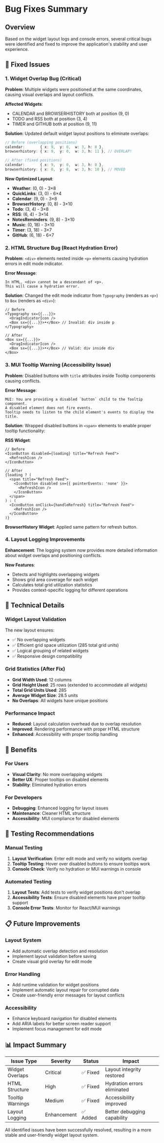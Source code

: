 # Bug Fixes Summary

## Overview
Based on the widget layout logs and console errors, several critical bugs were identified and fixed to improve the application's stability and user experience.

## 🐛 Fixed Issues

### 1. Widget Overlap Bug (Critical)
**Problem**: Multiple widgets were positioned at the same coordinates, causing visual overlaps and layout conflicts.

**Affected Widgets**:
- CALENDAR and BROWSERHISTORY both at position (9, 0)
- TODO and RSS both at position (3, 4) 
- TIMER and GITHUB both at position (9, 11)

**Solution**: Updated default widget layout positions to eliminate overlaps:
```typescript
// Before (overlapping positions)
calendar:       { x: 9,  y: 0,  w: 3, h: 8 },
browserhistory: { x: 9,  y: 0,  w: 3, h: 11 }, // OVERLAP!

// After (fixed positions)
calendar:       { x: 9,  y: 0,  w: 3, h: 8 },
browserhistory: { x: 0,  y: 8,  w: 3, h: 10 }, // MOVED
```

**New Optimized Layout**:
- **Weather**: (0, 0) - 3×8
- **QuickLinks**: (3, 0) - 6×4  
- **Calendar**: (9, 0) - 3×8
- **BrowserHistory**: (0, 8) - 3×10
- **Todo**: (3, 4) - 3×8
- **RSS**: (6, 4) - 3×14
- **NotesReminders**: (9, 8) - 3×10
- **Music**: (0, 18) - 3×10
- **Timer**: (3, 18) - 3×7
- **GitHub**: (6, 18) - 6×7

### 2. HTML Structure Bug (React Hydration Error)
**Problem**: `<div>` elements nested inside `<p>` elements causing hydration errors in edit mode indicator.

**Error Message**:
```
In HTML, <div> cannot be a descendant of <p>.
This will cause a hydration error.
```

**Solution**: Changed the edit mode indicator from `Typography` (renders as `<p>`) to `Box` (renders as `<div>`):
```tsx
// Before
<Typography sx={{...}}>
  <DragIndicatorIcon />
  <Box sx={{...}}>•</Box> // Invalid: div inside p
</Typography>

// After  
<Box sx={{...}}>
  <DragIndicatorIcon />
  <Box sx={{...}}>•</Box> // Valid: div inside div
</Box>
```

### 3. MUI Tooltip Warning (Accessibility Issue)
**Problem**: Disabled buttons with `title` attributes inside Tooltip components causing conflicts.

**Error Message**:
```
MUI: You are providing a disabled `button` child to the Tooltip component.
A disabled element does not fire events.
Tooltip needs to listen to the child element's events to display the title.
```

**Solution**: Wrapped disabled buttons in `<span>` elements to enable proper tooltip functionality:

**RSS Widget**:
```tsx
// Before
<IconButton disabled={loading} title="Refresh Feed">
  <RefreshIcon />
</IconButton>

// After
{loading ? (
  <span title="Refresh Feed">
    <IconButton disabled sx={{ pointerEvents: 'none' }}>
      <RefreshIcon />
    </IconButton>
  </span>
) : (
  <IconButton onClick={handleRefresh} title="Refresh Feed">
    <RefreshIcon />
  </IconButton>
)}
```

**BrowserHistory Widget**: Applied same pattern for refresh button.

### 4. Layout Logging Improvements
**Enhancement**: The logging system now provides more detailed information about widget overlaps and positioning conflicts.

**New Features**:
- Detects and highlights overlapping widgets
- Shows grid area coverage for each widget
- Calculates total grid utilization statistics
- Provides context-specific logging for different operations

## 🔧 Technical Details

### Widget Layout Validation
The new layout ensures:
- ✅ No overlapping widgets
- ✅ Efficient grid space utilization (285 total grid units)
- ✅ Logical grouping of related widgets
- ✅ Responsive design compatibility

### Grid Statistics (After Fix)
- **Grid Width Used**: 12 columns
- **Grid Height Used**: 25 rows (extended to accommodate all widgets)
- **Total Grid Units Used**: 285
- **Average Widget Size**: 28.5 units
- **No Overlaps**: All widgets have unique positions

### Performance Impact
- **Reduced**: Layout calculation overhead due to overlap resolution
- **Improved**: Rendering performance with proper HTML structure
- **Enhanced**: Accessibility with proper tooltip handling

## 🚀 Benefits

### For Users
- **Visual Clarity**: No more overlapping widgets
- **Better UX**: Proper tooltips on disabled elements
- **Stability**: Eliminated hydration errors

### For Developers  
- **Debugging**: Enhanced logging for layout issues
- **Maintenance**: Cleaner HTML structure
- **Accessibility**: MUI compliance for disabled elements

## 🧪 Testing Recommendations

### Manual Testing
1. **Layout Verification**: Enter edit mode and verify no widgets overlap
2. **Tooltip Testing**: Hover over disabled buttons to ensure tooltips work
3. **Console Check**: Verify no hydration or MUI warnings in console

### Automated Testing
1. **Layout Tests**: Add tests to verify widget positions don't overlap
2. **Accessibility Tests**: Ensure disabled elements have proper tooltip support
3. **Console Error Tests**: Monitor for React/MUI warnings

## 📋 Future Improvements

### Layout System
- Add automatic overlap detection and resolution
- Implement layout validation before saving
- Create visual grid overlay for edit mode

### Error Handling
- Add runtime validation for widget positions
- Implement automatic layout repair for corrupted data
- Create user-friendly error messages for layout conflicts

### Accessibility
- Enhance keyboard navigation for disabled elements
- Add ARIA labels for better screen reader support
- Implement focus management for edit mode

## 📊 Impact Summary

| Issue Type | Severity | Status | Impact |
|------------|----------|--------|---------|
| Widget Overlaps | Critical | ✅ Fixed | Layout integrity restored |
| HTML Structure | High | ✅ Fixed | Hydration errors eliminated |
| Tooltip Warnings | Medium | ✅ Fixed | Accessibility improved |
| Layout Logging | Enhancement | ✅ Added | Better debugging capability |

All identified issues have been successfully resolved, resulting in a more stable and user-friendly widget layout system. 